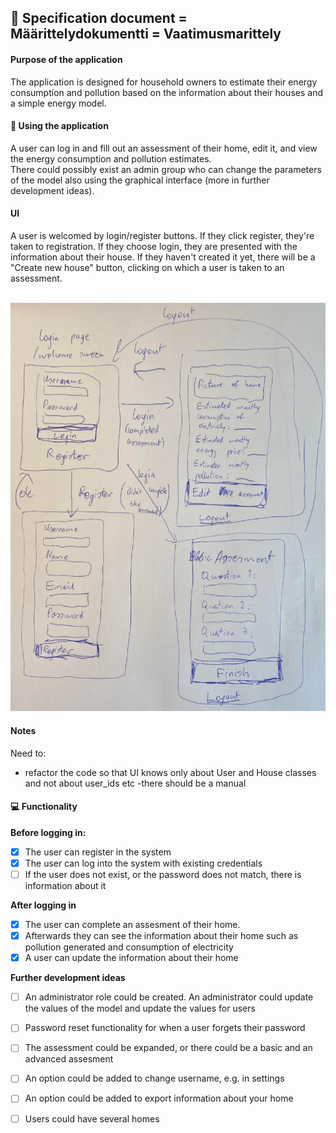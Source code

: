## 📎 Specification document = Määrittelydokumentti = Vaatimusmarittely<br />
#### Purpose of the application<br />
The application is designed for household owners to estimate their energy consumption and pollution based on the information about their houses and a simple energy model.<br />
#### 👥 Using the application<br />
A user can log in and fill out an assessment of their home, edit it, and view the energy consumption and pollution estimates. <br />
There could possibly exist an admin group who can change the parameters of the model also using the graphical interface (more in further development ideas). <br />

#### UI<br />
A user is welcomed by login/register buttons. If they click register, they're taken to registration. If they choose login, they are presented with the information about their house. If they haven't created it yet, there will be a "Create new house" button, clicking on which a user is taken to an assessment.<br /><br />

![UI](/documentation/ui.png)

#### Notes<br />
Need to:
- refactor the code so that UI knows only about User and House classes and not about user_ids etc
-there should be a manual

#### 💻 Functionality<br />
**Before logging in:**<br />
- [x] The user can register in the system<br />
- [x] The user can log into the system with existing credentials<br />
- [ ] If the user does not exist, or the password does not match, there is information about it<br />

**After logging in**<br />
- [x] The user can complete an assesment of their home.<br />
- [x] Afterwards they can see the information about their home such as pollution generated and consumption of electricity <br />
- [x] A user can update the information about their home <br />

**Further development ideas**<br />
- [ ] An administrator role could be created. An administrator could update the values of the model and update the values for users<br />
- [ ] Password reset functionality for when a user forgets their password<br />
- [ ] The assessment could be expanded, or there could be a basic and an advanced assesment<br />
- [ ] An option could be added to change username, e.g. in settings<br />
- [ ] An option could be added to export information about your home<br />
- [ ] Users could have several homes <br />

